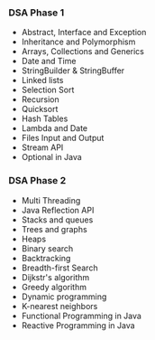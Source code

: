 ### DSA Phase 1
- Abstract, Interface and Exception
- Inheritance and Polymorphism
- Arrays, Collections and Generics
- Date and Time
- StringBuilder & StringBuffer
- Linked lists
- Selection Sort
- Recursion
- Quicksort
- Hash Tables
- Lambda and Date
- Files Input and Output
- Stream API
- Optional in Java

### DSA Phase 2
- Multi Threading
- Java Reflection API
- Stacks and queues
- Trees and graphs
- Heaps
- Binary search
- Backtracking
- Breadth-first Search
- Dijkstr's algorithm
- Greedy algorithm
- Dynamic programming
- K-nearest neighbors
- Functional Programming in Java
- Reactive Programming in Java
